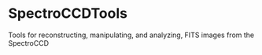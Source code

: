 # SpectroCCDTools
Tools for reconstructing, manipulating, and analyzing, FITS images from the SpectroCCD

